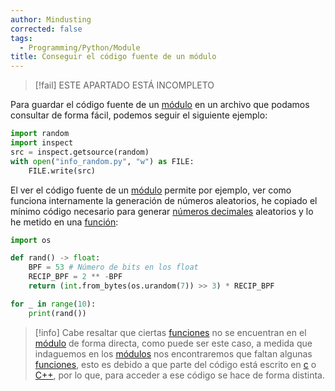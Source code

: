 ```yaml
---
author: Mindusting
corrected: false
tags:
  - Programming/Python/Module
title: Conseguir el código fuente de un módulo
---
```


> [!fail] ESTE APARTADO ESTÁ INCOMPLETO

Para guardar el código fuente de un [módulo](../py_module.md) en un archivo que podamos consultar de forma fácil, podemos seguir el siguiente ejemplo:

```python
import random
import inspect
src = inspect.getsource(random)
with open("info_random.py", "w") as FILE:
    FILE.write(src)
```

El ver el código fuente de un [módulo](../py_module.md) permite por ejemplo, ver como funciona internamente la generación de números aleatorios, he copiado el mínimo código necesario para generar [números decimales](../py_float.md) aleatorios y lo he metido en una [función](../py_function.md):

```python
import os

def rand() -> float:
    BPF = 53 # Número de bits en los float
    RECIP_BPF = 2 ** -BPF
    return (int.from_bytes(os.urandom(7)) >> 3) * RECIP_BPF

for _ in range(10):
    print(rand())
```

>[!info]
>Cabe resaltar que ciertas [funciones](../py_function.md) no se encuentran en el [módulo](../py_module.md) de forma directa, como puede ser este caso, a medida que indaguemos en los [módulos](../py_module.md) nos encontraremos que faltan algunas [funciones](../py_function.md), esto es debido a que parte del código está escrito en [c](../../c/c.md) o [C++](../../cpp/cpp.md), por lo que, para acceder a ese código se hace de forma distinta.
